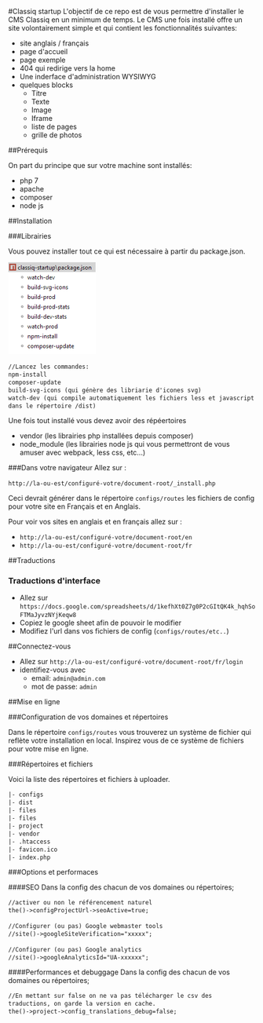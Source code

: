 #Classiq startup
L'objectif de ce repo est de vous permettre d'installer le CMS Classiq en un minimum de temps.
Le CMS une fois installé offre un site volontairement simple et qui contient les fonctionnalités suivantes:
* site anglais / français
* page d'accueil
* page exemple
* 404 qui redirige vers la home
* Une inderface d'administration WYSIWYG
* quelques blocks
    * Titre
    * Texte
    * Image
    * Iframe
    * liste de pages
    * grille de photos
    


##Prérequis

On part du principe que sur votre machine sont installés:
* php 7
* apache
* composer
* node js

##Installation

###Librairies

Vous pouvez installer tout ce qui est nécessaire à partir du package.json.

![Scripts npm](./_doc/npm-scripts.png)
```
//Lancez les commandes:
npm-install
composer-update
build-svg-icons (qui génère des libriarie d'icones svg)
watch-dev (qui compile automatiquement les fichiers less et javascript dans le répertoire /dist)
```
Une fois tout installé vous devez avoir des répéertoires
* vendor (les librairies php installées depuis composer)
* node_module (les librairies node js qui vous permettront de vous amuser avec webpack, less css, etc...)

###Dans votre navigateur
Allez sur :

`http://la-ou-est/configuré-votre/document-root/_install.php`

Ceci devrait générer dans le répertoire `configs/routes` les fichiers de config pour votre site en Français et en Anglais.

Pour voir vos sites en anglais et en français allez sur :

* `http://la-ou-est/configuré-votre/document-root/en`
* `http://la-ou-est/configuré-votre/document-root/fr`

##Traductions

### Traductions d'interface
* Allez sur `https://docs.google.com/spreadsheets/d/1kefhXt0Z7g0P2cGItQK4k_hqhSoFTMaJyvzNYjKeqw8`
* Copiez le google sheet afin de pouvoir le modifier
* Modifiez l'url dans vos fichiers de config (`configs/routes/etc..`)

##Connectez-vous
* Allez sur `http://la-ou-est/configuré-votre/document-root/fr/login`
* identifiez-vous avec 
    * email: `admin@admin.com`
    * mot de passe: `admin`
    
    

##Mise en ligne

###Configuration de vos domaines et répertoires

Dans le répertoire `configs/routes` vous trouverez un système de fichier qui reflète votre installation en local.
Inspirez vous de ce système de fichiers pour votre mise en ligne.

###Répertoires et fichiers

Voici la liste des répertoires et fichiers à uploader.
```
|- configs
|- dist
|- files
|- files
|- project
|- vendor
|- .htaccess
|- favicon.ico
|- index.php
```

###Options et performaces

####SEO
Dans la config des chacun de vos domaines ou répertoires;
```
//activer ou non le référencement naturel
the()->configProjectUrl->seoActive=true; 

//Configurer (ou pas) Google webmaster tools
//site()->googleSiteVerification="xxxxx";

//Configurer (ou pas) Google analytics
//site()->googleAnalyticsId="UA-xxxxxx";
```

####Performances et debuggage
Dans la config des chacun de vos domaines ou répertoires;
```
//En mettant sur false on ne va pas télécharger le csv des traductions, on garde la version en cache.
the()->project->config_translations_debug=false;
```







